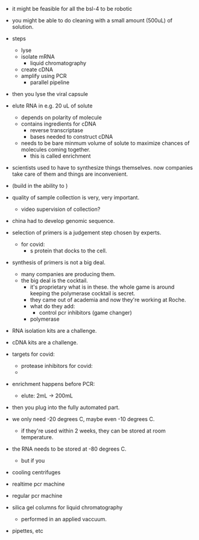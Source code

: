 * it might be feasible for all the bsl-4 to be robotic
* you might be able to do cleaning with a small amount (500uL) of solution.


* steps
    * lyse
    * isolate mRNA
        * liquid chromatography
    * create cDNA
    * amplify using PCR
        * parallel pipeline

* then you lyse the viral capsule

* elute RNA in e.g. 20 uL of solute
    * depends on polarity of molecule
    * contains ingredients for cDNA
        * reverse transcriptase
        * bases needed to construct cDNA
    * needs to be bare minmum volume of solute to maximize chances of molecules coming together.
        * this is called enrichment

* scientists used to have to synthesize things themselves. now companies take care of them and things are inconvenient.

* (build in the ability to )

* quality of sample collection is very, very important.
    * video supervision of collection?

* china had to develop genomic sequence.
* selection of primers is a judgement step chosen by experts.
    * for covid:
        * s protein that docks to the cell.
* synthesis of primers is not a big deal.
    * many companies are producing them.
    * the big deal is the cocktail.
        * it's proprietary what is in these. the whole game is around keeping the polymerase cocktail is secret.
        * they came out of academia and now they're working at Roche.
        * what do they add:
            * control pcr inhibitors (game changer)
        * polymerase



* RNA isolation kits are a challenge.
* cDNA kits are a challenge.


* targets for covid:
    * protease inhibitors for covid:
    * 

* enrichment happens before PCR: 
    * elute: 2mL -> 200mL

* then you plug into the fully automated part.
* we only need -20 degrees C, maybe even -10 degrees C.
    * if they're used within 2 weeks, they can be stored at room temperature.
* the RNA needs to be stored at -80 degrees C.
    * but if you 

* cooling centrifuges
* realtime pcr machine
* regular pcr machine


* silica gel columns for liquid chromatography
    * performed in an applied vaccuum.





* pipettes, etc

